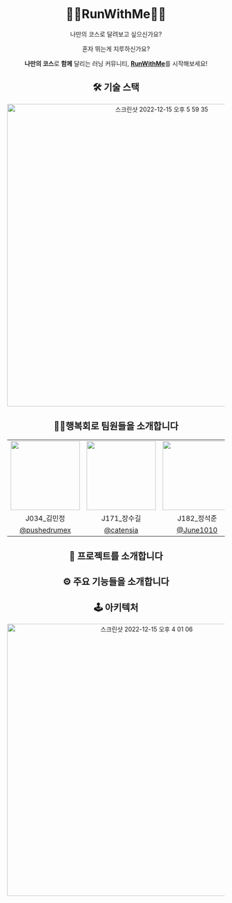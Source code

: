 <div align="center">

# 🏃‍♂️RunWithMe🏃‍♂️
나만의 코스로 달려보고 싶으신가요?
 
혼자 뛰는게 지루하신가요?
 
**나만의 코스**로 **함께** 달리는 러닝 커뮤니티, <a href="runwithme.co.kr">**RunWithMe**</a>를 시작해보세요!
  
## 🛠 기술 스택

<img width="700" alt="스크린샷 2022-12-15 오후 5 59 35" src="https://user-images.githubusercontent.com/97938489/207816864-df375aba-56db-4074-9592-97e0b5ea4ea2.png">

## 🙋‍♂️행복회로 팀원들을 소개합니다

<table>
<tr>
<td align="center"><img src="https://user-images.githubusercontent.com/53655119/207808860-fb8be375-c7fc-41ec-9e80-55e25793156c.png" width="160"></td>
<td align="center"><img src="https://user-images.githubusercontent.com/53655119/207808869-93dbd80a-e9be-49bb-b4b8-89945eb7bf83.png" width="160"></td>
<td align="center"><img src="https://user-images.githubusercontent.com/53655119/207808873-9de904f4-486a-4865-b2e1-253a9b5485ed.png" width="160"></td>
<td align="center"><img src="https://user-images.githubusercontent.com/53655119/207808877-eb84c724-6be4-4365-a302-a55b3ec99389.png" width="160"></td>
</tr>
<tr>
<td align="center">J034_김민정</td>
<td align="center">J171_장수길</td>
<td align="center">J182_정석준</td>
<td align="center">J199_최건</td>
</tr>
<tr>

<td align="center"><a href="https://github.com/pushedrumex">@pushedrumex</a></td>
<td align="center"><a href="https://github.com/catensia">@catensia</a></td>
<td align="center"><a href="https://github.com/June1010">@June1010</a></td>
<td align="center"><a href="https://github.com/gchoi96">@gchoi96</a></td>

</tr>
</table>

## 🚀 프로젝트를 소개합니다
  
## ⚙️ 주요 기능들을 소개합니다
  
## 🕹 아키텍처
  
<img width="630" alt="스크린샷 2022-12-15 오후 4 01 06" src="https://user-images.githubusercontent.com/97938489/207812760-d0088060-f825-427a-80d4-3bbceecc53c2.png">
  
</div>
